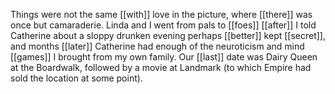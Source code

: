 Things were not the same [[with]] love in the picture, where [[there]] was once but camaraderie. Linda and I went from pals to [[foes]] [[after]] I told Catherine about a sloppy drunken evening perhaps [[better]] kept [[secret]], and months [[later]] Catherine had enough of the neuroticism and mind [[games]] I brought from my own family. Our [[last]] date was Dairy Queen at the Boardwalk, followed by a movie at Landmark (to which Empire had sold the location at some point). 